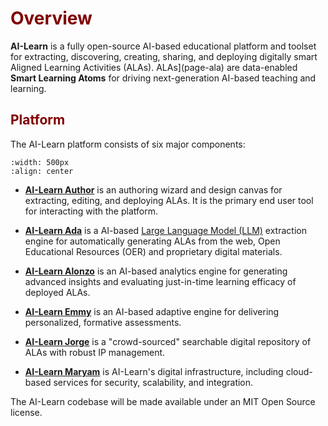 # <font color="maroon">Overview</font>

**AI-Learn** is a fully open-source AI-based educational platform and toolset for extracting, discovering, creating, sharing, and deploying digitally smart Aligned Learning Activities (ALAs).  ALAs](page-ala) are data-enabled **Smart Learning Atoms** for driving next-generation AI-based teaching and learning.

## <font color="maroon">Platform</font>

The AI-Learn platform consists of six major components:

```{image} /images/ailearnplatform.png
:width: 500px
:align: center
```

- **[AI-Learn Author](page-author)** is an authoring wizard and design canvas for extracting, editing, and deploying ALAs. It is the primary end user tool for interacting with the platform.

- **[AI-Learn Ada](page-ada)**  is a AI-based [Large Language Model (LLM)](https://hai.stanford.edu/news/how-large-language-models-will-transform-science-society-and-ai) extraction engine for automatically generating ALAs from the web, Open Educational Resources (OER) and proprietary digital materials.

- **[AI-Learn Alonzo](page-alonzo)** is an AI-based analytics engine for generating advanced insights and evaluating just-in-time learning efficacy of deployed ALAs.

- **[AI-Learn Emmy](page-emmy)** is an AI-based adaptive engine for delivering personalized, formative assessments.

- **[AI-Learn Jorge](page-jorge)** is a "crowd-sourced" searchable digital repository of ALAs with robust IP management.

- **[AI-Learn Maryam](page-maryam)** is AI-Learn's digital infrastructure, including cloud-based services for security, scalability, and integration.


The AI-Learn codebase will be made available under an MIT Open Source license.
